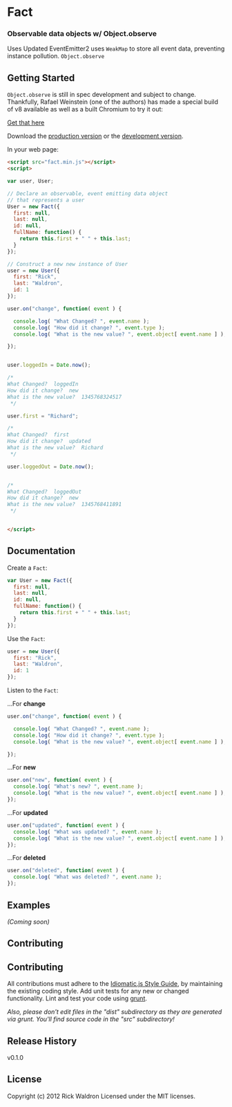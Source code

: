 # Fact

### Observable data objects w/ Object.observe


Uses Updated EventEmitter2 uses `WeakMap` to store all event data, preventing instance pollution. `Object.observe`

## Getting Started
`Object.observe` is still in spec development and subject to change. Thankfully, Rafael Weinstein (one of the authors) has made a special build of v8 available as well as a built Chromium to try it out:

[Get that here](https://github.com/rafaelw/v8)


Download the [production version][min] or the [development version][max].

[min]: https://raw.github.com/rwldrn/datatype/master/dist/datatype.min.js
[max]: https://raw.github.com/rwldrn/datatype/master/dist/datatype.js

In your web page:

```html
<script src="fact.min.js"></script>
<script>

var user, User;

// Declare an observable, event emitting data object
// that represents a user
User = new Fact({
  first: null,
  last: null,
  id: null,
  fullName: function() {
    return this.first + " " + this.last;
  }
});

// Construct a new new instance of User
user = new User({
  first: "Rick",
  last: "Waldron",
  id: 1
});

user.on("change", function( event ) {

  console.log( "What Changed? ", event.name );
  console.log( "How did it change? ", event.type );
  console.log( "What is the new value? ", event.object[ event.name ] );

});


user.loggedIn = Date.now();

/*
What Changed?  loggedIn
How did it change?  new
What is the new value?  1345768324517
 */

user.first = "Richard";

/*
What Changed?  first
How did it change?  updated
What is the new value?  Richard
 */

user.loggedOut = Date.now();


/*
What Changed?  loggedOut
How did it change?  new
What is the new value?  1345768411891
 */


</script>
```

## Documentation

Create a `Fact`:
```js
var User = new Fact({
  first: null,
  last: null,
  id: null,
  fullName: function() {
    return this.first + " " + this.last;
  }
});
```

Use the `Fact`:
```js
user = new User({
  first: "Rick",
  last: "Waldron",
  id: 1
});
```

Listen to the `Fact`:

...For **change**
```js
user.on("change", function( event ) {

  console.log( "What Changed? ", event.name );
  console.log( "How did it change? ", event.type );
  console.log( "What is the new value? ", event.object[ event.name ] );

});
```

...For **new**
```js
user.on("new", function( event ) {
  console.log( "What's new? ", event.name );
  console.log( "What is the new value? ", event.object[ event.name ] );
});
```

...For **updated**
```js
user.on("updated", function( event ) {
  console.log( "What was updated? ", event.name );
  console.log( "What is the new value? ", event.object[ event.name ] );
});
```

...For **deleted**
```js
user.on("deleted", function( event ) {
  console.log( "What was deleted? ", event.name );
});
```





## Examples
_(Coming soon)_

## Contributing
## Contributing
All contributions must adhere to the [Idiomatic.js Style Guide](https://github.com/rwldrn/idiomatic.js),
by maintaining the existing coding style. Add unit tests for any new or changed functionality. Lint and test your code using [grunt](https://github.com/cowboy/grunt).

_Also, please don't edit files in the "dist" subdirectory as they are generated via grunt. You'll find source code in the "src" subdirectory!_

## Release History
v0.1.0

## License
Copyright (c) 2012 Rick Waldron
Licensed under the MIT licenses.
